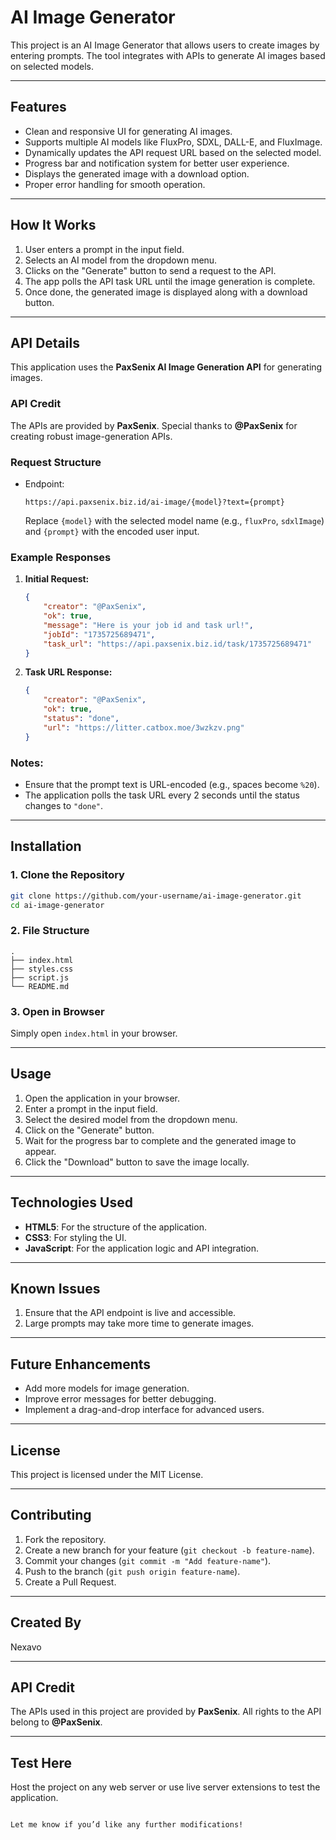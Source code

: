 
# AI Image Generator

This project is an AI Image Generator that allows users to create images by entering prompts. The tool integrates with APIs to generate AI images based on selected models.

---

## Features
- Clean and responsive UI for generating AI images.
- Supports multiple AI models like FluxPro, SDXL, DALL-E, and FluxImage.
- Dynamically updates the API request URL based on the selected model.
- Progress bar and notification system for better user experience.
- Displays the generated image with a download option.
- Proper error handling for smooth operation.

---

## How It Works
1. User enters a prompt in the input field.
2. Selects an AI model from the dropdown menu.
3. Clicks on the "Generate" button to send a request to the API.
4. The app polls the API task URL until the image generation is complete.
5. Once done, the generated image is displayed along with a download button.

---

## API Details
This application uses the **PaxSenix AI Image Generation API** for generating images.

### API Credit
The APIs are provided by **PaxSenix**. Special thanks to **@PaxSenix** for creating robust image-generation APIs.

### Request Structure
- Endpoint:  
  ```
  https://api.paxsenix.biz.id/ai-image/{model}?text={prompt}
  ```
  Replace `{model}` with the selected model name (e.g., `fluxPro`, `sdxlImage`) and `{prompt}` with the encoded user input.

### Example Responses
1. **Initial Request:**
   ```json
   {
       "creator": "@PaxSenix",
       "ok": true,
       "message": "Here is your job id and task url!",
       "jobId": "1735725689471",
       "task_url": "https://api.paxsenix.biz.id/task/1735725689471"
   }
   ```
2. **Task URL Response:**
   ```json
   {
       "creator": "@PaxSenix",
       "ok": true,
       "status": "done",
       "url": "https://litter.catbox.moe/3wzkzv.png"
   }
   ```

### Notes:
- Ensure that the prompt text is URL-encoded (e.g., spaces become `%20`).
- The application polls the task URL every 2 seconds until the status changes to `"done"`.

---

## Installation

### 1. Clone the Repository
```bash
git clone https://github.com/your-username/ai-image-generator.git
cd ai-image-generator
```

### 2. File Structure
```
.
├── index.html
├── styles.css
├── script.js
└── README.md
```

### 3. Open in Browser
Simply open `index.html` in your browser.

---

## Usage
1. Open the application in your browser.
2. Enter a prompt in the input field.
3. Select the desired model from the dropdown menu.
4. Click on the "Generate" button.
5. Wait for the progress bar to complete and the generated image to appear.
6. Click the "Download" button to save the image locally.

---

## Technologies Used
- **HTML5**: For the structure of the application.
- **CSS3**: For styling the UI.
- **JavaScript**: For the application logic and API integration.

---

## Known Issues
1. Ensure that the API endpoint is live and accessible.
2. Large prompts may take more time to generate images.

---

## Future Enhancements
- Add more models for image generation.
- Improve error messages for better debugging.
- Implement a drag-and-drop interface for advanced users.

---

## License
This project is licensed under the MIT License.

---

## Contributing
1. Fork the repository.
2. Create a new branch for your feature (`git checkout -b feature-name`).
3. Commit your changes (`git commit -m "Add feature-name"`).
4. Push to the branch (`git push origin feature-name`).
5. Create a Pull Request.

---

## Created By
Nexavo  

---

## API Credit
The APIs used in this project are provided by **PaxSenix**. All rights to the API belong to **@PaxSenix**.

---

## Test Here
Host the project on any web server or use live server extensions to test the application.
```

Let me know if you’d like any further modifications!

